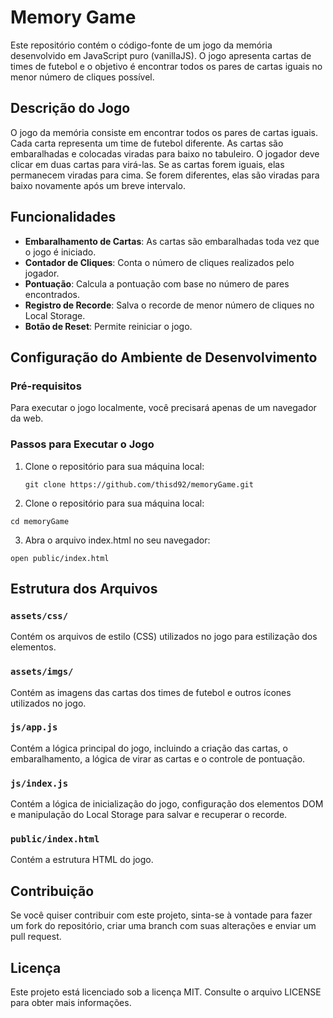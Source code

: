 # Memory Game

Este repositório contém o código-fonte de um jogo da memória desenvolvido em JavaScript puro (vanillaJS). O jogo apresenta cartas de times de futebol e o objetivo é encontrar todos os pares de cartas iguais no menor número de cliques possível.

## Descrição do Jogo

O jogo da memória consiste em encontrar todos os pares de cartas iguais. Cada carta representa um time de futebol diferente. As cartas são embaralhadas e colocadas viradas para baixo no tabuleiro. O jogador deve clicar em duas cartas para virá-las. Se as cartas forem iguais, elas permanecem viradas para cima. Se forem diferentes, elas são viradas para baixo novamente após um breve intervalo.

## Funcionalidades

- **Embaralhamento de Cartas**: As cartas são embaralhadas toda vez que o jogo é iniciado.
- **Contador de Cliques**: Conta o número de cliques realizados pelo jogador.
- **Pontuação**: Calcula a pontuação com base no número de pares encontrados.
- **Registro de Recorde**: Salva o recorde de menor número de cliques no Local Storage.
- **Botão de Reset**: Permite reiniciar o jogo.

## Configuração do Ambiente de Desenvolvimento

### Pré-requisitos

Para executar o jogo localmente, você precisará apenas de um navegador da web.

### Passos para Executar o Jogo

1. Clone o repositório para sua máquina local:
   ```
   git clone https://github.com/thisd92/memoryGame.git
   ```
2. Clone o repositório para sua máquina local:
  ```
  cd memoryGame
  ```
3. Abra o arquivo index.html no seu navegador:
  ```
  open public/index.html
  ```

## Estrutura dos Arquivos
### `assets/css/`
Contém os arquivos de estilo (CSS) utilizados no jogo para estilização dos elementos.

### `assets/imgs/`
Contém as imagens das cartas dos times de futebol e outros ícones utilizados no jogo.

### `js/app.js`
Contém a lógica principal do jogo, incluindo a criação das cartas, o embaralhamento, a lógica de virar as cartas e o controle de pontuação.

### `js/index.js`
Contém a lógica de inicialização do jogo, configuração dos elementos DOM e manipulação do Local Storage para salvar e recuperar o recorde.

### `public/index.html`
Contém a estrutura HTML do jogo.

## Contribuição
Se você quiser contribuir com este projeto, sinta-se à vontade para fazer um fork do repositório, criar uma branch com suas alterações e enviar um pull request.

## Licença
Este projeto está licenciado sob a licença MIT. Consulte o arquivo LICENSE para obter mais informações.
